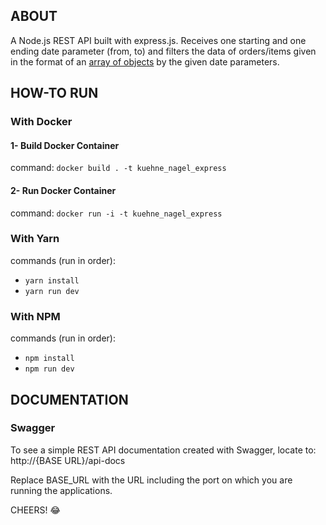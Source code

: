 ## ABOUT
A Node.js REST API built with express.js. Receives one starting and one ending date parameter (from, to) and filters the data of orders/items given in the format of an [array of objects](./data/mockData.json) by the given date parameters. 

## HOW-TO RUN
### With Docker
#### 1- Build Docker Container
command: `docker build . -t kuehne_nagel_express`

#### 2- Run Docker Container
command: `docker run -i -t kuehne_nagel_express`

### With Yarn
commands (run in order):
*  `yarn install`
*  `yarn run dev`

### With NPM
commands (run in order):
* `npm install`
* `npm run dev`

## DOCUMENTATION
### Swagger
To see a simple REST API documentation created with Swagger, locate to: http://{BASE URL}/api-docs

Replace BASE_URL with the URL including the port on which you are running the applications.

CHEERS! :joy: